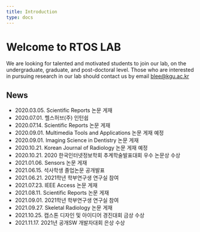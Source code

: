 ```yaml
---
title: Introduction
type: docs
---
```


# Welcome to RTOS LAB

We are looking for talented and motivated students to join our lab, on the undergraduate, graduate, and post-doctoral level. Those who are interested in pursuing research in our lab should contact us by email blee@kgu.ac.kr

## News

- 2020.03.05. Scientific Reports 논문 게재
- 2020.07.01. 헬스허브(주) 인턴쉽
- 2020.07.14. Scientific Reports 논문 게재
- 2020.09.01. Multimedia Tools and Applications 논문 게재 예정
- 2020.09.01. Imaging Science in Dentistry 논문 게재
- 2020.10.21. Korean Journal of Radiology 논문 게재 예정
- 2020.10.21. 2020 한국인터넷정보학회 추계학술발표대회 우수 논문상 수상
- 2021.01.06. Sensors 논문 게재
- 2021.06.15. 석사학생 졸업논문 공개발표
- 2021.06.21. 2021학년 학부연구생 연구실 참여
- 2021.07.23. IEEE Access 논문 게재
- 2021.08.11. Scientific Reports 논문 게재
- 2021.09.01. 2021학년 학부연구생 연구실 참여
- 2021.09.27. Skeletal Radiology 논문 게재
- 2021.10.25. 캡스톤 디자인 및 아이디어 경진대회 금상 수상
- 2021.11.17. 2021년 공개SW 개발자대회 은상 수상
